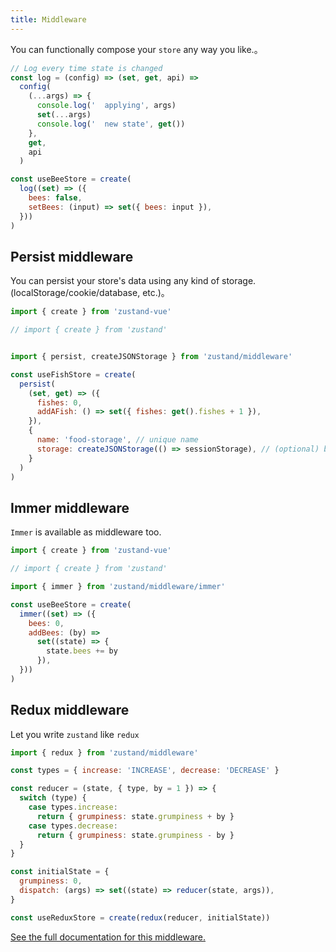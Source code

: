 ```yaml
---
title: Middleware
---
```


You can functionally compose your `store` any way you like.。
```js
// Log every time state is changed
const log = (config) => (set, get, api) =>
  config(
    (...args) => {
      console.log('  applying', args)
      set(...args)
      console.log('  new state', get())
    },
    get,
    api
  )

const useBeeStore = create(
  log((set) => ({
    bees: false,
    setBees: (input) => set({ bees: input }),
  }))
)
```

## Persist middleware
You can persist your store's data using any kind of storage. (localStorage/cookie/database, etc.)。
```js
import { create } from 'zustand-vue'

// import { create } from 'zustand'


import { persist, createJSONStorage } from 'zustand/middleware'

const useFishStore = create(
  persist(
    (set, get) => ({
      fishes: 0,
      addAFish: () => set({ fishes: get().fishes + 1 }),
    }),
    {
      name: 'food-storage', // unique name
      storage: createJSONStorage(() => sessionStorage), // (optional) by default, 'localStorage' is used
    }
  )
)
```


## Immer middleware

`Immer` is available as middleware too.
```js
import { create } from 'zustand-vue'

// import { create } from 'zustand'

import { immer } from 'zustand/middleware/immer'

const useBeeStore = create(
  immer((set) => ({
    bees: 0,
    addBees: (by) =>
      set((state) => {
        state.bees += by
      }),
  }))
)
```

## Redux middleware
Let you write `zustand` like `redux`
```js
import { redux } from 'zustand/middleware'

const types = { increase: 'INCREASE', decrease: 'DECREASE' }

const reducer = (state, { type, by = 1 }) => {
  switch (type) {
    case types.increase:
      return { grumpiness: state.grumpiness + by }
    case types.decrease:
      return { grumpiness: state.grumpiness - by }
  }
}

const initialState = {
  grumpiness: 0,
  dispatch: (args) => set((state) => reducer(state, args)),
}

const useReduxStore = create(redux(reducer, initialState))
```

[See the full documentation for this middleware.](https://github.com/pmndrs/zustand/blob/main/docs/integrations/persisting-store-data.md)